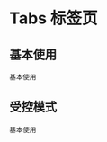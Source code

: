 # Tabs 标签页

## 基本使用

<code src="./demo/basic.tsx">基本使用</code>

## 受控模式

<code src="./demo/state-control.tsx">基本使用</code>

